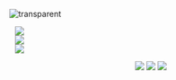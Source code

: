 ![transparent](https://capsule-render.vercel.app/api?type=waving&color=0:ffffff,100:000000&text=𝔂𝓸𝓾𝓷𝓰𝓬𝓱𝓮𝓸𝓷&height=150&fontSize=40&animation=twinkling)
<br>

<p align="center" styled="display : flex; flex-direction : column">
<a href="https://www.instagram.com/youngchxxn/">
    <img 
        src="http://img.shields.io/badge/-instagram-333333?style=flat&logo=Instagram&link=https://www.instagram.com/0thousandboy/"
        style="display: flex; height : auto; margin-left : 10px; margin-right : 10px;"/>
</a>
<a href="https://velog.io/@youngcheon">
    <img 
        src="http://img.shields.io/badge/-Velog-00aaa7?style=flat&logo=Vector Logo Zone&link=https://velog.io/@youngcheon"
        style="display : flex; height : auto; margin-left : 10px; margin-right : 10px;"/>
</a>
<a href="https://solved.ac/profile/rla1371">
    <img 
        src="http://mazassumnida.wtf/api/mini/generate_badge?boj=rla1371"
        style="display : flex; height : auto; margin-left : 10px; margin-right : 10px;"/>
</a>
</p>
<div align="center">
	<img src="https://img.shields.io/badge/React-61DAFB?style=flat&logo=React&logoColor=black" />
	<img src="https://img.shields.io/badge/Typescript-3178C6?style=flat&logo=typescript&logoColor=white" />
	<img src="https://img.shields.io/badge/Javascript-F7DF1E?style=flat&logo=javascript&logoColor=black" />
</div>
<!-- 
![Anurag's GitHub stats](https://github-readme-stats.vercel.app/api?username=youngcheon&show_icons=true&theme=highcontrast)
[![Top Langs](https://github-readme-stats.vercel.app/api/top-langs/?username=youngcheon&layout=compact&theme=great-gatsby&langs_count=6)](https://github.com/anuraghazra/github-readme-stats)
-->

